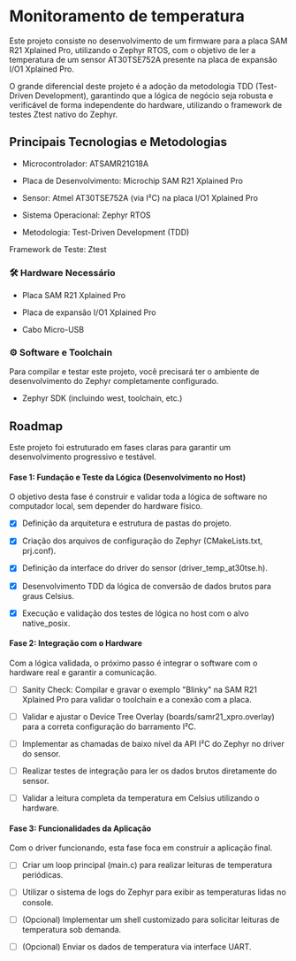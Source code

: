 
# Monitoramento de temperatura

Este projeto consiste no desenvolvimento de um firmware para a placa SAM R21 Xplained Pro, utilizando o Zephyr RTOS, com o objetivo de ler a temperatura de um sensor AT30TSE752A presente na placa de expansão I/O1 Xplained Pro.

O grande diferencial deste projeto é a adoção da metodologia TDD (Test-Driven Development), garantindo que a lógica de negócio seja robusta e verificável de forma independente do hardware, utilizando o framework de testes Ztest nativo do Zephyr.
## Principais Tecnologias e Metodologias

-   Microcontrolador: ATSAMR21G18A

-   Placa de Desenvolvimento: Microchip SAM R21 Xplained Pro

-   Sensor: Atmel AT30TSE752A (via I²C) na placa I/O1 Xplained Pro

-   Sistema Operacional: Zephyr RTOS

-   Metodologia: Test-Driven Development (TDD)

Framework de Teste: Ztest

### 🛠️ Hardware Necessário
-  Placa SAM R21 Xplained Pro

-   Placa de expansão I/O1 Xplained Pro

-   Cabo Micro-USB

### ⚙️ Software e Toolchain

Para compilar e testar este projeto, você precisará ter o ambiente de desenvolvimento do Zephyr completamente configurado.

-   Zephyr SDK (incluindo west, toolchain, etc.)
## Roadmap

Este projeto foi estruturado em fases claras para garantir um desenvolvimento progressivo e testável.

#### Fase 1: Fundação e Teste da Lógica (Desenvolvimento no Host)
O objetivo desta fase é construir e validar toda a lógica de software no computador local, sem depender do hardware físico.

- [x] Definição da arquitetura e estrutura de pastas do projeto.

- [x] Criação dos arquivos de configuração do Zephyr (CMakeLists.txt, prj.conf).

- [x] Definição da interface do driver do sensor (driver_temp_at30tse.h).

- [x] Desenvolvimento TDD da lógica de conversão de dados brutos para graus Celsius.

- [x] Execução e validação dos testes de lógica no host com o alvo native_posix.

#### Fase 2: Integração com o Hardware
Com a lógica validada, o próximo passo é integrar o software com o hardware real e garantir a comunicação.

- [ ] Sanity Check: Compilar e gravar o exemplo "Blinky" na SAM R21 Xplained Pro para validar o toolchain e a conexão com a placa.

- [ ] Validar e ajustar o Device Tree Overlay (boards/samr21_xpro.overlay) para a correta configuração do barramento I²C.

- [ ] Implementar as chamadas de baixo nível da API I²C do Zephyr no driver do sensor.

- [ ] Realizar testes de integração para ler os dados brutos diretamente do sensor.

- [ ] Validar a leitura completa da temperatura em Celsius utilizando o hardware.

#### Fase 3: Funcionalidades da Aplicação
Com o driver funcionando, esta fase foca em construir a aplicação final.

- [ ] Criar um loop principal (main.c) para realizar leituras de temperatura periódicas.

- [ ] Utilizar o sistema de logs do Zephyr para exibir as temperaturas lidas no console.

- [ ] (Opcional) Implementar um shell customizado para solicitar leituras de temperatura sob demanda.

- [ ] (Opcional) Enviar os dados de temperatura via interface UART.